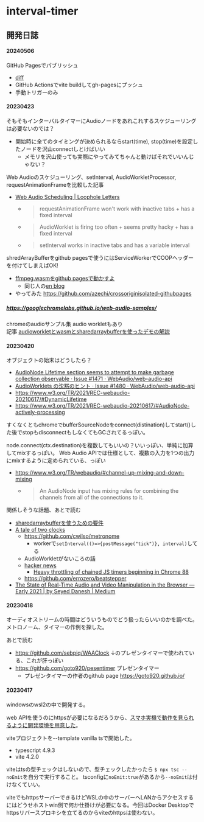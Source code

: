 # interval-timer


## 開発日誌

#### 20240506
GitHub Pagesでパブリッシュ
* [diff](https://github.com/azechi/interval-timer/compare/37ab92e059bcfe76edb9ac112a116edf52231621..8068967cf216188c10ab5e0cfefb2878ca76aa34)
* GitHub Actionsでvite buildしてgh-pagesにプッシュ
* 手動トリガーのみ

#### 20230423
そもそもインターバルタイマーにAudioノードをあれこれするスケジューリングは必要ないのでは？
* 開始時に全てのタイミングが決められるならstart(time), stop(time)を設定したノードを沢山connectしとけばいい
  * メモリを沢山使っても実際にやってみてちゃんと動けばそれでいいんじゃない？

Web Audioのスケジューリング、setInterval, AudioWorkletProcessor, requestAnimationFrameを比較した記事
* [Web Audio Scheduling | Loophole Letters](https://loophole-letters.vercel.app/web-audio-scheduling)
  * > requestAnimationFrame won't work with inactive tabs + has a fixed interval
  * > AudioWorklet is firing too often + seems pretty hacky + has a fixed interval
  * > setInterval works in inactive tabs and has a variable interval

shredArrayBufferをgithub pagesで使うにはServiceWorkerでCOOPヘッダーを付けてしまえばOK!
* [ffmpeg.wasmをgithub pagesで動かすよ](https://zenn.dev/wok/articles/0035_ffmpeg_wasm_on_github_pages)
  * 同じ人の[en blog](https://dannadori.medium.com/how-to-deploy-ffmpeg-wasm-application-to-github-pages-76d1ca143b17)
* やってみた https://github.com/azechi/crossoriginisolated-githubpages

##### https://googlechromelabs.github.io/web-audio-samples/
chromeのaudioサンプル集 audio workletもあり  
記事 [audioworkletとwasmとsharedarraybufferを使ったデモの解説](https://developer.chrome.com/blog/audio-worklet-design-pattern/)

#### 20230420
オブジェクトの始末はどうしたら？
* [AudioNode Lifetime section seems to attempt to make garbage collection observable · Issue #1471 · WebAudio/web-audio-api](https://github.com/WebAudio/web-audio-api/issues/1471)
* [AudioWorklets の沈黙のヒント · Issue #1480 · WebAudio/web-audio-api](https://github.com/WebAudio/web-audio-api/issues/1480)
* https://www.w3.org/TR/2021/REC-webaudio-20210617/#DynamicLifetime
* https://www.w3.org/TR/2021/REC-webaudio-20210617/#AudioNode-actively-processing

すくなくともchromeでbufferSourceNodeをconnect(distination)してstart()した後でstopもdisconnectもしなくてもGCされてるっぽい。


node.connect(ctx.destination)を複数してもいいの？いいっぽい、単純に加算してmixするっぽい。
Web Audio APIでは仕様として、複数の入力を1つの出力にmixするように定められている、っぽい
* https://www.w3.org/TR/webaudio/#channel-up-mixing-and-down-mixing
  * > An AudioNode input has mixing rules for combining the channels from all of the connections to it. 

関係しそうな話題、あとで読む
* [sharedarraybufferを使うための要件](https://developer.mozilla.org/en-US/docs/Web/JavaScript/Reference/Global_Objects/SharedArrayBuffer#security_requirements)
* [A tale of two clocks](https://web.dev/audio-scheduling/)
  * https://github.com/cwilso/metronome
    * workerで`setInterval(()=>{postMessage("tick")}, interval)`してる
  * AudioWorkletがないころの話
  * [hacker news](https://news.ycombinator.com/item?id=31935058)
    * [Heavy throttling of chained JS timers beginning in Chrome 88](https://developer.chrome.com/blog/timer-throttling-in-chrome-88/)
  * https://github.com/errozero/beatstepper
* [The State of Real-Time Audio and Video Manipulation in the Browser — Early 2021 | by Seyed Danesh | Medium](https://seyeddanesh.medium.com/the-state-of-real-time-audio-and-video-manipulation-in-the-browser-early-2021-65498c695e86)


#### 20230418
オーディオストリームの時間はどういうものでどう扱ったらいいのかを調べた。  
メトロノーム、タイマーの作例を探した。

あとで読む
* https://github.com/sebpiq/WAAClock ↓のプレゼンタイマーで使われている、これが肝っぽい
* https://github.com/goto920/pesentimer プレゼンタイマー
  * プレゼンタイマーの作者のgithub page https://goto920.github.io/


#### 20230417
windowsのwsl2の中で開発する。

web APIを使うのにhttpsが必要になるだろうから、[スマホ実機で動作を見られるように開発環境を用意した](https://gist.github.com/azechi/d59aef93a463091563ed42ea4fe0e25c)。

viteプロジェクトを--template vanilla tsで開始した。  
* typescript 4.9.3
* vite 4.2.0

viteはtsの型チェックはしないので、型チェックしたかったら `$ npx tsc --noEmit`を自分で実行すること。
tsconfigに`noEmit:true`があるから`--noEmit`は付けなくていい。

viteでもhttpsサーバーできるけどWSLの中のサーバーへLANからアクセスするにはどうせホストwin側で何か仕掛けが必要になる。今回はDocker Desktopでhttpsリバースプロキシを立てるのからviteのhttpsは使わない。

